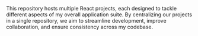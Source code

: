 This repository hosts multiple React projects, each designed to tackle different aspects of my overall application suite. By centralizing our projects in a single repository, we aim to streamline development, improve collaboration, and ensure consistency across my codebase.
